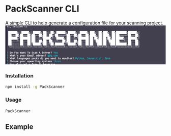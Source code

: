 # PackScanner CLI

A simple CLI to help generate a configuration file for your scanning project.
<br>
<img src="https://raw.githubusercontent.com/guys1444/PackScanner/main/cli.png" alt="Girl in a jacket" >

### Installation

```sh
npm install -g PackScanner
```

### Usage

```sh
PackScanner
```

## Example
